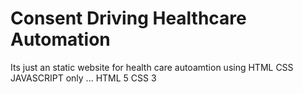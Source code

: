 # Consent Driving Healthcare Automation

Its just an static website for health care autoamtion using HTML CSS JAVASCRIPT only ...
HTML 5
CSS 3

